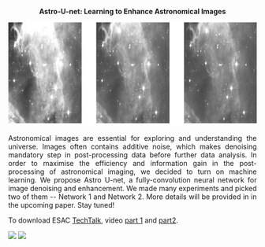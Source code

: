 <p align="center"> <b>  Astro-U-net:  Learning to Enhance Astronomical Images </b> </p>
<p align="center"><img src="img.png" height="210px"></p>

<p style="text-align:justify"> Astronomical images are essential for exploring and understanding the universe. Images often contains additive noise, which makes denoising mandatory step in post-processing data before further data analysis.  In order to maximise the efficiency and information gain in the post-processing of astronomical imaging, we decided to turn on machine learning. We propose Astro U-net, a fully-convolution neural network for image denoising and enhancement. We made many experiments and picked two of them -- Network 1 and Network 2. More details will be provided in in the upcoming paper. Stay tuned! </p>

To download ESAC <a href="https://drive.google.com/open?id=1e3UDiB3-bFVii3w1edP-BOk6Ei5qy5sD">TechTalk</a>, video <a href='https://youtu.be/GsZFa4y962E'>part 1</a> and <a href='https://youtu.be/bA7j6yxbr4w'>part2</a>.


<p float="center">
  <img src="network1/network1.gif" width="430"/>
  <img src="network2/network2.gif" width="430"/> 
</p>

